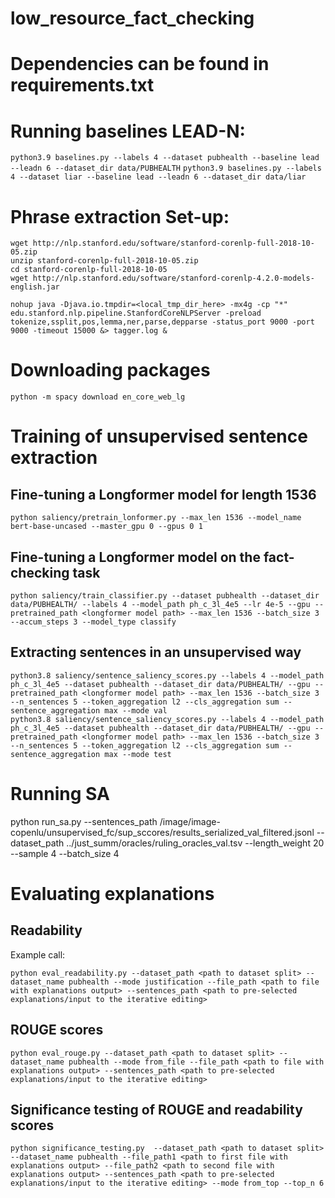# low_resource_fact_checking

# Dependencies can be found in requirements.txt

# Running baselines LEAD-N:
```python3.9 baselines.py --labels 4 --dataset pubhealth --baseline lead --leadn 6 --dataset_dir data/PUBHEALTH```
```python3.9 baselines.py --labels 4 --dataset liar --baseline lead --leadn 6 --dataset_dir data/liar```

# Phrase extraction Set-up:
```
wget http://nlp.stanford.edu/software/stanford-corenlp-full-2018-10-05.zip
unzip stanford-corenlp-full-2018-10-05.zip
cd stanford-corenlp-full-2018-10-05
wget http://nlp.stanford.edu/software/stanford-corenlp-4.2.0-models-english.jar

nohup java -Djava.io.tmpdir=<local_tmp_dir_here> -mx4g -cp "*" edu.stanford.nlp.pipeline.StanfordCoreNLPServer -preload tokenize,ssplit,pos,lemma,ner,parse,depparse -status_port 9000 -port 9000 -timeout 15000 &> tagger.log &
```

# Downloading packages
```
python -m spacy download en_core_web_lg
```

# Training of unsupervised sentence extraction
## Fine-tuning a Longformer model for length 1536
```
python saliency/pretrain_lonformer.py --max_len 1536 --model_name bert-base-uncased --master_gpu 0 --gpus 0 1
```
## Fine-tuning a Longformer model on the fact-checking task
```
python saliency/train_classifier.py --dataset pubhealth --dataset_dir data/PUBHEALTH/ --labels 4 --model_path ph_c_3l_4e5 --lr 4e-5 --gpu --pretrained_path <longformer model path> --max_len 1536 --batch_size 3 --accum_steps 3 --model_type classify
```
## Extracting sentences in an unsupervised way
```
python3.8 saliency/sentence_saliency_scores.py --labels 4 --model_path ph_c_3l_4e5 --dataset pubhealth --dataset_dir data/PUBHEALTH/ --gpu --pretrained_path <longformer model path> --max_len 1536 --batch_size 3 --n_sentences 5 --token_aggregation l2 --cls_aggregation sum --sentence_aggregation max --mode val
python3.8 saliency/sentence_saliency_scores.py --labels 4 --model_path ph_c_3l_4e5 --dataset pubhealth --dataset_dir data/PUBHEALTH/ --gpu --pretrained_path <longformer model path> --max_len 1536 --batch_size 3 --n_sentences 5 --token_aggregation l2 --cls_aggregation sum --sentence_aggregation max --mode test
```

# Running SA
python run_sa.py --sentences_path /image/image-copenlu/unsupervised_fc/sup_sccores/results_serialized_val_filtered.jsonl --dataset_path ../just_summ/oracles/ruling_oracles_val.tsv --length_weight 20 --sample 4 --batch_size 4

# Evaluating explanations

## Readability
Example call:
```
python eval_readability.py --dataset_path <path to dataset split> --dataset_name pubhealth --mode justification --file_path <path to file with explanations output> --sentences_path <path to pre-selected explanations/input to the iterative editing>
```

## ROUGE scores
```
python eval_rouge.py --dataset_path <path to dataset split> --dataset_name pubhealth --mode from_file --file_path <path to file with explanations output> --sentences_path <path to pre-selected explanations/input to the iterative editing>
```

## Significance testing of ROUGE and readability scores
```
python significance_testing.py  --dataset_path <path to dataset split> --dataset_name pubhealth --file_path1 <path to first file with explanations output> --file_path2 <path to second file with explanations output> --sentences_path <path to pre-selected explanations/input to the iterative editing> --mode from_top --top_n 6
```